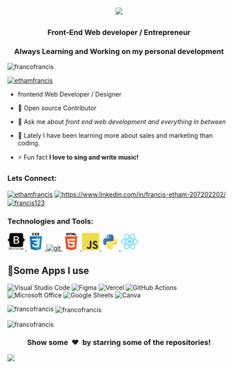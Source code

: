 
<h1 align="center">
  <a href="https://git.io/typing-svg">
    <img src="https://readme-typing-svg.herokuapp.com/?lines=Hi+there!👋;I'm+Francis...;WWelcome+to+my+Hub!&center=true&size=40&">
  </a>
</h1>

<h3 align="center">Front-End Web developer / Entrepreneur </h3>

<h3 align="center">Always Learning and Working on my personal development </h3>

<p align="left"> <img src="https://komarev.com/ghpvc/?username=francofrancis&label=Profile%20views&color=0e75b6&style=flat" alt="francofrancis" /> </p>

<p align="left"> <a href="https://twitter.com/ethamfrancis" target="blank"><img src="https://img.shields.io/twitter/follow/ethamfrancis?logo=twitter&style=for-the-badge" alt="ethamfrancis" /></a> </p>

- frontend Web Developer / Designer
- 🥑 Open source Contributor

- 💬 Ask me about *front end web development and everything in between*

- 🧡 Lately I have been learning more about sales and marketing than coding.

- ⚡ Fun fact **I love to sing and write music!**

<h3 align="left">Lets Connect:</h3>
<p align="left">
<a href="https://twitter.com/ethamfrancis" target="blank"><img align="center" src="https://raw.githubusercontent.com/rahuldkjain/github-profile-readme-generator/master/src/images/icons/Social/twitter.svg" alt="ethamfrancis" height="30" width="40" /></a>
<a href="https://linkedin.com/in/https://www.linkedin.com/in/francis-etham-207202202/" target="blank"><img align="center" src="https://raw.githubusercontent.com/rahuldkjain/github-profile-readme-generator/master/src/images/icons/Social/linked-in-alt.svg" alt="https://www.linkedin.com/in/francis-etham-207202202/" height="30" width="40" /></a>
<a href="https://medium.com/francis123" target="blank"><img align="center" src="https://raw.githubusercontent.com/rahuldkjain/github-profile-readme-generator/master/src/images/icons/Social/medium.svg" alt="francis123" height="30" width="40" /></a>
</p>

<h3 align="left">Technologies and Tools:</h3>

<p align="left"> <a href="https://getbootstrap.com" target="_blank" rel="noreferrer"> <img src="https://raw.githubusercontent.com/devicons/devicon/master/icons/bootstrap/bootstrap-plain-wordmark.svg" alt="bootstrap" width="40" height="40"/> </a> <a href="https://www.w3schools.com/css/" target="_blank" rel="noreferrer"> <img src="https://raw.githubusercontent.com/devicons/devicon/master/icons/css3/css3-original-wordmark.svg" alt="css3" width="40" height="40"/> </a> <a href="https://git-scm.com/" target="_blank" rel="noreferrer"> <img src="https://www.vectorlogo.zone/logos/git-scm/git-scm-icon.svg" alt="git" width="40" height="40"/> </a> <a href="https://www.w3.org/html/" target="_blank" rel="noreferrer"> <img src="https://raw.githubusercontent.com/devicons/devicon/master/icons/html5/html5-original-wordmark.svg" alt="html5" width="40" height="40"/> </a> <a href="https://developer.mozilla.org/en-US/docs/Web/JavaScript" target="_blank" rel="noreferrer"> <img src="https://raw.githubusercontent.com/devicons/devicon/master/icons/javascript/javascript-original.svg" alt="javascript" width="40" height="40"/> </a> <a href="https://www.python.org" target="_blank" rel="noreferrer"> <img src="https://raw.githubusercontent.com/devicons/devicon/master/icons/python/python-original.svg" alt="python" width="40" height="40"/> </a> 
  <img src="https://raw.githubusercontent.com/devicons/devicon/master/icons/react/react-original.svg" alt="python" width="40" height="40"/>
  

</p>

  ## 📱Some Apps I use

![Visual Studio Code](https://img.shields.io/badge/Visual_Studio_Code-0078D4?style=for-the-badge&logo=visual%20studio%20code&logoColor=white)
![Figma](https://img.shields.io/badge/Figma-F24E1E?style=for-the-badge&logo=figma&logoColor=white)
![Vercel](https://img.shields.io/badge/Vercel-000000?style=for-the-badge&logo=vercel&logoColor=white)
![GitHub Actions](https://img.shields.io/badge/GitHub_Actions-2088FF?style=for-the-badge&logo=github-actions&logoColor=white)
![Microsoft Office](https://img.shields.io/badge/Microsoft_Office-D83B01?style=for-the-badge&logo=microsoft-office&logoColor=white)
![Google Sheets](https://img.shields.io/badge/Google%20Sheets-34A853?style=for-the-badge&logo=google-sheets&logoColor=white)
![Canva](https://img.shields.io/badge/Canva-%2300C4CC.svg?&style=for-the-badge&logo=Canva&logoColor=white)

  

<p><img align="left" src="https://github-readme-stats.vercel.app/api/top-langs?username=francofrancis&show_icons=true&locale=en&layout=compact" alt="francofrancis" /></p>

<p>&nbsp;<img align="center" src="https://github-readme-stats.vercel.app/api?username=francofrancis&show_icons=true&locale=en" alt="francofrancis" /></p>

<p><img align="center" src="https://github-readme-streak-stats.herokuapp.com/?user=francofrancis&" alt="francofrancis" /></p>


<h3 align="center">Show some &nbsp;❤️&nbsp; by starring some of the repositories!</h3>

</div><img src="https://github.com/punitkmryh/punitkmryh/blob/master/wave.svg" />

